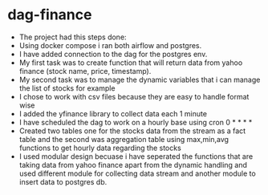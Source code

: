 # dag-finance
- The project had this steps done:
- Using docker compose i ran both airflow and postgres.
- I have added connection to the dag for the postgres env.
- My first task was to create function that will return data from yahoo finance (stock name, price, timestamp).
- My second task was to manage the dynamic variables that i can manage the list of stocks for example
- I chose to work with csv files because they are easy to handle format wise
- I added the yfinance library to collect data each 1 minute
- I have scheduled the dag to work on a hourly base using cron 0 * * * *
- Created two tables one for the stocks data from the stream as a fact table and the second was aggregation table using max,min,avg functions to get hourly data regarding the stocks
- I used modular design becuase i have seperated the functions that are taking data from yahoo finance apart from the dynamic handling and used different module for collecting data stream and another module to insert data to postgres db.
